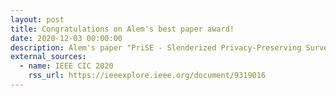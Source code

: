```yaml
---
layout: post
title: Congratulations on Alem's best paper award!
date: 2020-12-03 00:00:00
description: Alem's paper "PriSE - Slenderized Privacy-Preserving Surveillance as an Edge Service" won the best paper award at the 6th IEEE International Conference on Collaboration and Internet Computing (IEEE CIC 2020).
external_sources:
  - name: IEEE CIC 2020
    rss_url: https://ieeexplore.ieee.org/document/9319016
---
```

